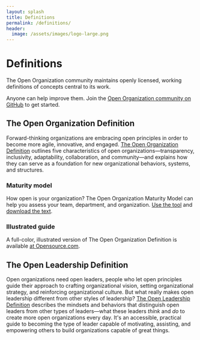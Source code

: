 ```yaml
---
layout: splash
title: Definitions
permalink: /definitions/
header:
  image: /assets/images/logo-large.png
---
```


# Definitions
The Open Organization community maintains openly licensed, working definitions of concepts central to its work.

Anyone can help improve them. Join the [Open Organization community on GitHub](https://github.com/open-organization) to get started.

## The Open Organization Definition
Forward-thinking organizations are embracing open principles in order to become more agile, innovative, and engaged. [The Open Organization Definition](https://theopenorganization.org/definition/open-organization-definition) outlines five characteristics of open organizations—transparency, inclusivity, adaptability, collaboration, and community—and explains how they can serve as a foundation for new organizational behaviors, systems, and structures.

### Maturity model
How open is your organization? The Open Organization Maturity Model can help you assess your team, department, and organization. [Use the tool](https://www.ready-to-innovate.com/openorg/) and [download the text](https://github.com/open-organization/open-org-maturity-model).

### Illustrated guide
A full-color, illustrated version of The Open Organization Definition is available [at Opensource.com](https://opensource.com/open-organization/resources/open-org-definition-book).

## The Open Leadership Definition
Open organizations need open leaders, people who let open principles guide their approach to crafting organizational vision, setting organizational strategy, and reinforcing organizational culture. But what really makes open leadership different from other styles of leadership? [The Open Leadership Definition](https://theopenorganization.org/definition/open-leadership-definition/) describes the mindsets and behaviors that distinguish open leaders from other types of leaders—what these leaders *think* and *do* to create more open organizations every day. It's an accessible, practical guide to becoming the type of leader capable of motivating, assisting, and empowering others to build organizations capable of great things.
